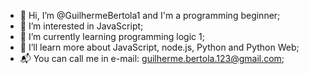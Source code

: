 - 👋 Hi, I’m @GuilhermeBertola1 and I'm a programming beginner;
- 👀 I’m interested in JavaScript;
- 🌱 I’m currently learning programming logic 1;
- 🧠 I’ll learn more about JavaScript, node.js, Python and Python Web;
- 📬 You can call me in e-mail: guilherme.bertola.123@gmail.com;

<!---
GuilhermeBertola1/GuilhermeBertola1 is a ✨ special ✨ repository because its `README.md` (this file) appears on your GitHub profile.
You can click the Preview link to take a look at your changes.
--->
